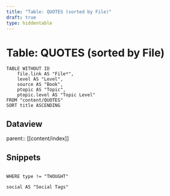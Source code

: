 ```yaml
---
title: "Table: QUOTES (sorted by File)"
draft: true
type: hiddentable
---
```

# Table: QUOTES (sorted by File)
```dataview
TABLE WITHOUT ID
	file.link AS "File*",
	level AS "Level",
	source AS "Book",
	ptopic AS "Topic",
	ptopic.level AS "Topic Level"
FROM "content/QUOTES"
SORT title ASCENDING
```

## Dataview
parent:: [[content/index]]

## Snippets
```dataview

WHERE type != "THOUGHT"

social AS "Social Tags"

```